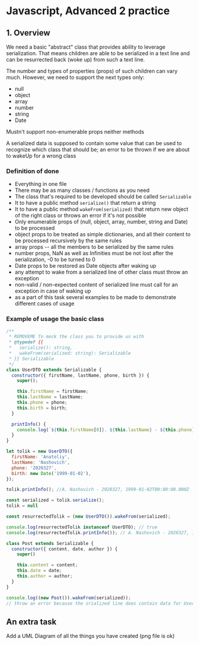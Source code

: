 # Javascript, Advanced 2 practice

## 1. Overview

We need a basic "abstract" class that provides ability to leverage serialization. That means children are able to be
serialized in a text line and can be resurrected back (woke up) from such a text line.

The number and types of properties (props) of such children can vary much. However, we need to support the next types only:

* null
* object
* array
* number
* string
* Date

Mustn't support non-enumerable props neither methods

A serialized data is supposed to contain some value that can be used to recognize which class that should be; an error to be thrown if we are about to wakeUp for a wrong class

### Definition of done

* Everything in one file
* There may be as many classes / functions as you need
* The class that's required to be developed should be called `Serializable`
* It to have a public method `serialize()` that return a string
* It to have a public method `wakeFrom(serialized)` that return new object of the right class or throws an error if it's not possible
* Only enumerable props of (null, object, array, number, string and Date) to be processed
* object props to be treated as simple dictionaries, and all their content to be processed recursively by the same rules
* array props -- all the members to be serialized by the same rules
* number props, NaN as well as Infinities must be not lost after the serialization, -0 to be turned to 0
* Date props to be restored as Date objects after waking up
* any attempt to wake from a serialized line of other class must throw an exception
* non-valid / non-expected content of serialized line must call for an exception in case of waking up
* as a part of this task several examples to be made to demonstrate different cases of usage

### Example of usage the basic class

```javascript
/**
 * REMOVEME To mock the class you to provide us with
 * @typedef {{
 *   serialize(): string,
 *   wakeFrom(serialized: string): Serializable
 * }} Serializable
 */
class UserDTO extends Serializable {
  constructor({ firstName, lastName, phone, birth }) {
    super();

    this.firstName = firstName;
    this.lastName = lastName;
    this.phone = phone;
    this.birth = birth;
  }

  printInfo() {
    console.log(`${this.firstName[0]}. ${this.lastName} - ${this.phone}, ${this.birth.toISOString()}`);
  }
}

let tolik = new UserDTO({
  firstName: 'Anatoliy',
  lastName: 'Nashovich',
  phone: '2020327',
  birth: new Date('1999-01-02'),
});

tolik.printInfo(); //A. Nashovich - 2020327, 1999-01-02T00:00:00.000Z

const serialized = tolik.serialize();
tolik = null

const resurrectedTolik = (new UserDTO()).wakeFrom(serialized);

console.log(resurrectedTolik instanceof UserDTO); // true
console.log(resurrectedTolik.printInfo()); // A. Nashovich - 2020327, 1999-01-02T00:00:00.000Z

class Post extends Serializable {
  constructor({ content, date, author }) {
    super()

    this.content = content;
    this.date = date;
    this.author = author;
  }
}

console.log((new Post()).wakeFrom(serialized));
// throw an error because the srialized line does contain data for User class
```

## An extra task

Add a UML Diagram of all the things you have created (png file is ok)
